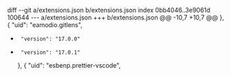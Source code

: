 diff --git a/extensions.json b/extensions.json
index 0bb4046..3e9061d 100644
--- a/extensions.json
+++ b/extensions.json
@@ -10,7 +10,7 @@
     },
     {
       "uid": "eamodio.gitlens",
-      "version": "17.0.0"
+      "version": "17.0.1"
     },
     {
       "uid": "esbenp.prettier-vscode",
